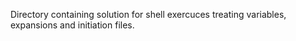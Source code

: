 Directory containing solution for shell exercuces treating variables, expansions and initiation files.